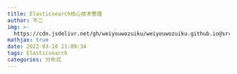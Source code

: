 ```yaml
---
title: Elasticsearch核心技术整理
author: 不二
img: >-
  https://cdn.jsdelivr.net/gh/weiyouwozuiku/weiyouwozuiku.github.io@src/source/_posts/PageImg/分布式/Elasticsearch核心技术整理.png
mathjax: true
date: 2022-03-18 21:09:34
tags: Elasticsearch
categories: 分布式
---
```


